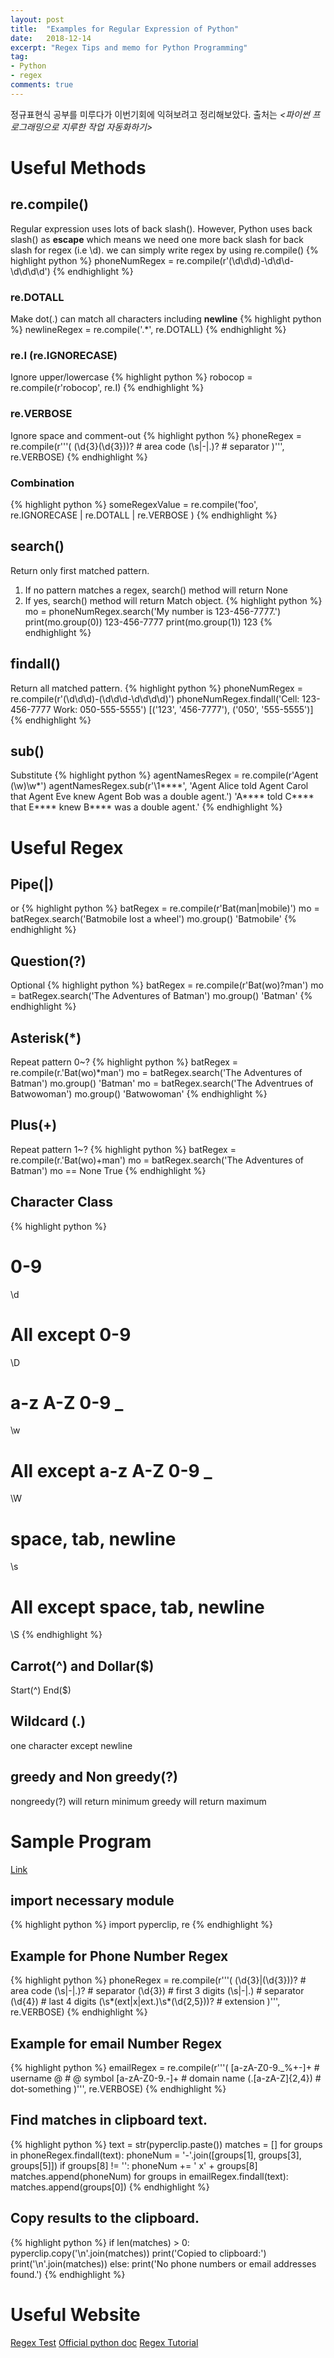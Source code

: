 ```yaml
---
layout: post
title:  "Examples for Regular Expression of Python"
date:   2018-12-14
excerpt: "Regex Tips and memo for Python Programming"
tag:
- Python 
- regex
comments: true
--- 
```

정규표현식 공부를 미루다가 이번기회에 익혀보려고 정리해보았다. 
출처는 _<파이썬 프로그래밍으로 지루한 작업 자동화하기>_
# Useful Methods
## re.compile()
Regular expression uses lots of back slash(\). 
However, Python uses back slash(\) as **escape** which means we need one more back slash for back slash for regex (i.e \\d). we can simply write regex by using re.compile()
{% highlight python %}
phoneNumRegex = re.compile(r'(\d\d\d)-\d\d\d-\d\d\d\d')
{% endhighlight %}
### re.DOTALL
Make dot(.) can match all characters including **newline**
{% highlight python %}
newlineRegex = re.compile('.*', re.DOTALL)
{% endhighlight %}

### re.I (re.IGNORECASE)
Ignore upper/lowercase
{% highlight python %}
robocop = re.compile(r'robocop', re.I)
{% endhighlight %}

### re.VERBOSE
Ignore space and comment-out
{% highlight python %}
phoneRegex = re.compile(r'''(
    (\d{3}\(\d{3}\))?     # area code
    (\s|-|\.)?            # separator
    )''', re.VERBOSE)
{% endhighlight %}

### Combination
{% highlight python %}
someRegexValue = re.compile('foo', re.IGNORECASE | re.DOTALL | re.VERBOSE )
{% endhighlight %}

## search()
Return only first matched pattern.
1. If no pattern matches a regex, search() method will return None
2. If yes, search() method will return Match object.
{% highlight python %}
mo = phoneNumRegex.search('My number is 123-456-7777.')
print(mo.group(0))
123-456-7777
print(mo.group(1))
123
{% endhighlight %}

## findall()
Return all matched pattern.
{% highlight python %}
phoneNumRegex = re.compile(r'(\d\d\d)-(\d\d\d-\d\d\d\d)')
phoneNumRegex.findall('Cell: 123-456-7777 Work: 050-555-5555')
[('123', '456-7777'), ('050', '555-5555')]
{% endhighlight %}

## sub()
Substitute
{% highlight python %}
agentNamesRegex = re.compile(r'Agent (\w)\w*')
agentNamesRegex.sub(r'\1****', 'Agent Alice told Agent Carol that Agent Eve knew Agent Bob was a double agent.')
'A**** told C**** that E**** knew B**** was a double agent.'
{% endhighlight %}

# Useful Regex
## Pipe(|)
or
{% highlight python %}
batRegex = re.compile(r'Bat(man|mobile)')
mo = batRegex.search('Batmobile lost a wheel')
mo.group()
'Batmobile'
{% endhighlight %}

## Question(?)
Optional
{% highlight python %}
batRegex = re.compile(r'Bat(wo)?man')
mo = batRegex.search('The Adventures of Batman')
mo.group()
'Batman'
{% endhighlight %}

## Asterisk(*)
Repeat pattern 0~?
{% highlight python %}
batRegex = re.compile(r.'Bat(wo)*man')
mo = batRegex.search('The Adventures of Batman')
mo.group()
'Batman'
mo = batRegex.search('The Adventrues of Batwowoman')
mo.group()
'Batwowoman'
{% endhighlight %}

## Plus(+)
Repeat pattern 1~?
{% highlight python %}
batRegex = re.compile(r.'Bat(wo)+man')
mo = batRegex.search('The Adventures of Batman')
mo == None
True
{% endhighlight %}

## Character Class
{% highlight python %}
# 0-9
\d
# All except 0-9
\D
# a-z A-Z 0-9 _
\w
# All except a-z A-Z 0-9 _
\W
# space, tab, newline
\s
# All except space, tab, newline
\S
{% endhighlight %}

## Carrot(^) and Dollar($)
Start(^)
End($)

## Wildcard (.)
one character except newline

## greedy and Non greedy(?)
nongreedy(?) will return minimum
greedy will return maximum

# Sample Program
><Practical Programming for total beginners>
[Link](http://www.inventwithpython.com/)

## import necessary module
{% highlight python %}
import pyperclip, re
{% endhighlight %}

## Example for Phone Number Regex

{% highlight python %}
phoneRegex = re.compile(r'''(
    (\d{3}|\(\d{3}\))?              # area code
    (\s|-|\.)?                      # separator
    (\d{3})                         # first 3 digits
    (\s|-|\.)                       # separator
    (\d{4})                         # last 4 digits
    (\s*(ext|x|ext.)\s*(\d{2,5}))?  # extension
    )''', re.VERBOSE)
{% endhighlight %}

## Example for email Number Regex
{% highlight python %}
emailRegex = re.compile(r'''(
    [a-zA-Z0-9._%+-]+       # username
    @                       # @ symbol
    [a-zA-Z0-9.-]+          # domain name
    (\.[a-zA-Z]{2,4})       # dot-something
    )''', re.VERBOSE)
{% endhighlight %}

## Find matches in clipboard text.
{% highlight python %}
text = str(pyperclip.paste())
matches = []
for groups in phoneRegex.findall(text):
    phoneNum = '-'.join([groups[1], groups[3], groups[5]])
    if groups[8] != '':
        phoneNum += ' x' + groups[8]
    matches.append(phoneNum)
for groups in emailRegex.findall(text):
    matches.append(groups[0])
{% endhighlight %}

## Copy results to the clipboard.
{% highlight python %}
if len(matches) > 0:
    pyperclip.copy('\n'.join(matches))
    print('Copied to clipboard:')
    print('\n'.join(matches))
else:
    print('No phone numbers or email addresses found.')
{% endhighlight %}

# Useful Website
[Regex Test](http://regexpal.com/)
[Official python doc](http://docs.python.org/3/library/re.html)
[Regex Tutorial](http://www.regular-expressions.info/)
